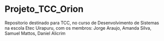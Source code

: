 # Projeto_TCC_Orion
Repositorio destinado para TCC, no curso de Desenvolvimento de Sistemas na escola Etec Uirapuru, com os membros: Jorge Araujo, Amanda Silva, Samuel Mattos, Daniel Alicrim
